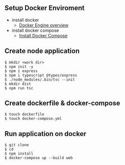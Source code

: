 ## Setup Docker Enviroment
- install docker
    - [Docker Engine overview](https://docs.docker.com/install/)
- install docker compose
    - [Install Docker Compose](https://docs.docker.com/compose/install/)
## Create node application
```
$ mkdir <work dir>
$ npm init -y
$ npm i express
$ npm i typescript @types/express
$ ./node_modules/.bin/tsc --init
$ mkdir dist
$ npm run tsc
```
## Create dockerfile & docker-compose
```
$ touch dockerfile
$ touch docker-compose.yml
```
## Run application on docker
```
$ git clone 
$ cd 
$ npm install
$ docker-compose up --build web
```
